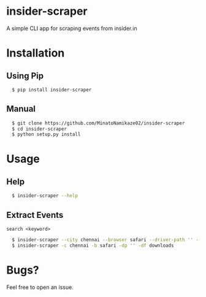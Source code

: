 # insider-scraper
A simple CLI app for scraping events from insider.in
# Installation
## Using Pip
```bash
  $ pip install insider-scraper
```
## Manual
```bash
  $ git clone https://github.com/MinatoNamikaze02/insider-scraper
  $ cd insider-scraper
  $ python setup.py install
```
# Usage
## Help
```bash
  $ insider-scraper --help
```
## Extract Events
`search <keyword>`
```bash
  $ insider-scraper --city chennai --browser safari --driver-path '' --download-folder downloads
  $ insider-scraper -c chennai -b safari -dp '' -df downloads
```
# Bugs?
Feel free to open an issue.